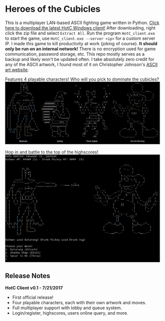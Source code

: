 # Heroes of the Cubicles

This is a multiplayer LAN-based ASCII fighting game written in Python. [Click here to download the latest HotC Windows client!](/HotC_client_v0.1.zip) After downloading, right click the zip file and select `Extract All`. Run the program `HotC_client.exe` to start the game, use `HotC_client.exe --server <ip>` for a custom server IP. I made this game to kill productivity at work (joking of course). **It should only be run on an internal network!** There is no encryption used for game communication, password storage, etc. This repo mostly serves as a backup and likely won't be updated often. I take absolutely zero credit for any of the ASCII artwork, I found most of it on Christopher Johnson's [ASCII art website](http://www.chris.com/ascii/).

Features 4 playable characters! Who will you pick to dominate the cubicles?
![squad](img/squad.png)

Hop in and battle to the top of the highscores!
![screenshot](img/screenshot_4.png)

## Release Notes

**HotC Client v0.1 - 7/21/2017**
* First official release!
* Four playable characters, each with their own artwork and moves.
* Full multiplayer support with lobby and queue system.
* Login/register, highscores, users online query, and more.
